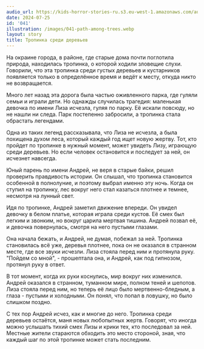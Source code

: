 ```yaml
---
audio_url: https://kids-horror-stories-ru.s3.eu-west-1.amazonaws.com/audio/041-path-among-trees.mp3
date: 2024-07-25
id: '041'
illustration: /images/041-path-among-trees.webp
layout: story
title: Тропинка среди деревьев
---
```


На окраине города, в районе, где старые дома почти поглотила природа, находилась тропинка, о которой ходили зловещие слухи. Говорили, что эта тропинка среди густых деревьев и кустарников появляется только в определённое время и ведёт к месту, откуда никто не возвращается.

Много лет назад эта дорога была частью оживленного парка, где гуляли семьи и играли дети. Но однажды случилась трагедия: маленькая девочка по имени Лиза исчезла, гуляя по парку. Её искали повсюду, но не нашли ни следа. Парк постепенно забросили, а тропинка стала обрастать легендами.

Одна из таких легенд рассказывала, что Лиза не исчезла, а была похищена духом леса, который каждый год ищет новую жертву. Тот, кто пройдет по тропинке в нужный момент, может увидеть Лизу, играющую среди деревьев. Но если человек остановится и последует за ней, он исчезнет навсегда.

Юный парень по имени Андрей, не веря в старые байки, решил проверить правдивость истории. Он слышал, что тропинка становится особенной в полнолуние, и поэтому выбрал именно эту ночь. Когда он ступил на тропинку, лес вокруг него стал казаться плотнее и темнее, несмотря на лунный свет.

Идя по тропинке, Андрей заметил движение впереди. Он увидел девочку в белом платье, которая играла среди кустов. Её смех был легким и звонким, но вокруг царила мертвая тишина. Андрей позвал её, и девочка повернулась, смотря на него пустыми глазами.

Она начала бежать, и Андрей, не думая, побежал за ней. Тропинка становилась всё уже, деревья плотнее, пока он не оказался в странном месте, где все звуки исчезли. Лиза стояла перед ним и протянула руку. "Пойдем со мной", - прошептала она, и Андрей, как под гипнозом, протянул руку в ответ.

В тот момент, когда их руки коснулись, мир вокруг них изменился. Андрей оказался в странном, туманном мире, полном теней и шепотов. Лиза стояла перед ним, но теперь её лицо было мертвенно-бледным, а глаза - пустыми и холодными. Он понял, что попал в ловушку, но было слишком поздно.

С тех пор Андрей исчез, как и многие до него. Тропинка среди деревьев остаётся, маня новых любопытных жертв. Говорят, что иногда можно услышать тихий смех Лизы и крики тех, кто последовал за ней. Местные жители стараются обходить это место стороной, зная, что каждый шаг по этой тропинке может стать последним.